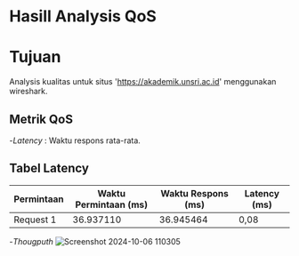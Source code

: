 # Hasill Analysis QoS

# Tujuan
Analysis kualitas untuk situs 'https://akademik.unsri.ac.id' menggunakan wireshark.

## Metrik QoS 
-*Latency* : Waktu respons rata-rata.

## Tabel Latency
| Permintaan  | Waktu Permintaan (ms) | Waktu Respons (ms) | Latency (ms) |
|-------------|------------------------|---------------------|---------------|
| Request 1   | 36.937110             | 36.945464          | 0,08        |

-*Thougputh*
![Screenshot 2024-10-06 110305](https://github.com/user-attachments/assets/7c984f63-2862-4986-b4b7-a8c7e39dc735)
